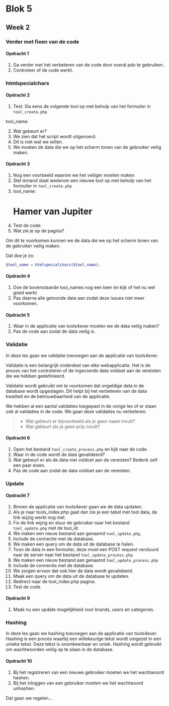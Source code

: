 # Blok 5

## Week 2

### Verder met fixen van de code

#### Opdracht 1

1. Ga verder met het verbeteren van de code door overal pdo te gebruiken.
2. Controleer of de code werkt.

### htmlspecialchars

#### Opdracht 2

1. Test: Sla eens de volgende tool op met behulp van het formulier in `tool_create.php`

tool_name: <script>alert('Hacked');</script>

2. Wat gebeurt er?
3. We zien dat het script wordt uitgevoerd.
4. Dit is niet wat we willen.
5. We moeten de data die we op het scherm tonen van de gebruiker veilig maken.
#### Opdracht 3

1. Nog een voorbeeld waarom we het veiliger moeten maken
2. Stel iemand slaat wederom een nieuwe tool op met behulp van het formulier in `tool_create.php`
3. tool_name: <h1>Hamer van Jupiter</h1>
4. Test de code:
5. Wat zie je op de pagina?

Om dit te voorkomen kunnen we de data die we op het scherm tonen van de gebruiker veilig maken.

Dat doe je zo:

```php
$tool_name = htmlspecialchars($tool_name);
```
#### Opdracht 4

1. Doe de bovenstaande tool_names nog een keer en kijk of het nu wel goed werkt.
2. Pas daarna alle getoonde data aan zodat deze issues niet meer voorkomen.
#### Opdracht 5

1. Waar in de applicatie van tools4ever moeten we de data veilig maken?
2. Pas de code aan zodat de data veilig is.

### Validatie

In deze les gaan we validatie toevoegen aan de applicatie van tools4ever.

Validatie is een belangrijk onderdeel van elke webapplicatie. Het is de proces van het controleren of de ingevoerde data voldoet aan de vereisten die we hebben gedefinieerd.

Validatie wordt gebruikt om te voorkomen dat ongeldige data in de database wordt opgeslagen. Dit helpt bij het verbeteren van de data kwaliteit en de betrouwbaarheid van de applicatie.

We hebben al een aantal validaties toegepast in de vorige les of er staan ook al validaties in de code. We gaan deze validaties nu verbeteren.

> - Wat gebeurt er bijvoorbeeld als je geen naam invult?
> - Wat gebeurt als je geen prijs invult?

#### Opdracht 6
1. Open het bestand `tool_create_process.php` en kijk naar de code.
2. Waar in de code wordt de data gevalideerd?
3. Wat gebeurt er als de data niet voldoet aan de vereisten? Bedenk zelf een paar eisen.
4. Pas de code aan zodat de data voldoet aan de vereisten.

### Update

#### Opdracht 7

1. Binnen de applicatie van tools4ever gaan we de data updaten.
2. Als je naar tools_index.php gaat dan zie je een tabel met tool data, de link wijzig werkt nog niet.
3. Fix de link wijzig en stuur de gebruiker naar het bestand `tool_update.php` met de tool_id.
4. We maken een nieuw bestand aan genaamd `tool_update.php`, 
5. Include de connectie met de database.
6. We maken een query om de data uit de database te halen.
7. Toon de data in een formulier, deze moet een POST request verstuurd naar de server naar het bestand `tool_update_process.php`
8. We maken een nieuw bestand aan genaamd `tool_update_process.php`
9. Include de connectie met de database.
10. We zorgen ervoor dat ook hier de data wordt gevalideerd.
11. Maak een query om de data uit de database te updaten.
12. Redirect naar de tool_index.php pagina.
13. Test de code.


#### Opdracht 9

1. Maak nu een update mogelijkheid voor brands, users en categories.

### Hashing

In deze les gaan we hashing toevoegen aan de applicatie van tools4ever.
Hashing is een proces waarbij een willekeurige tekst wordt omgezet in een unieke tekst. Deze tekst is onomkeerbaar en uniek.
Hashing wordt gebruikt om wachtwoorden veilig op te slaan in de database.

#### Opdracht 10

1. Bij het registreren van een nieuwe gebruiker moeten we het wachtwoord hashen.
2. Bij het inloggen van een gebruiker moeten we het wachtwoord unhashen.

Dat gaan we regelen...





